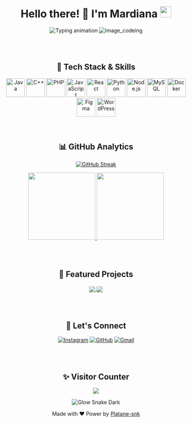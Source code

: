 <h1 align="center">Hello there! 👋 I'm Mardiana <img src="https://media.giphy.com/media/hvRJCLFzcasrR4ia7z/giphy.gif" width="30px"></h1>

<div align="center">
<img src="https://readme-typing-svg.demolab.com?font=Fira+Code&size=25&pause=1000&color=00C4FF&center=true&vCenter=true&width=435&lines=Coding+With+Coffee;Debugging+Like+a+Pro;Bugs+Are+Just+Features;Pushing+Code+Not+Panic" alt="Typing animation" />

  <img src="https://user-images.githubusercontent.com/74038190/225813708-98b745f2-7d22-48cf-9150-083f1b00d6c9.gif" alt="image_codeing"/>
</div>

<br><br>

<h2 align="center">🚀 Tech Stack & Skills</h2>
<div align="center">

<div align="center"> 
  <img src="https://cdn-icons-png.flaticon.com/512/226/226777.png" height="50" alt="Java" title="Java"/>
  <img src="https://cdn-icons-png.flaticon.com/512/6132/6132222.png" height="50" alt="C++" title="C++"/>
  <img src="https://cdn-icons-png.flaticon.com/512/919/919830.png" height="50" alt="PHP" title="PHP"/>
  <img src="https://cdn-icons-png.flaticon.com/512/5968/5968292.png" height="50" alt="JavaScript" title="JavaScript"/>
  <img src="https://cdn-icons-png.flaticon.com/512/1126/1126012.png" height="50" alt="React" title="React"/>
  <img src="https://cdn-icons-png.flaticon.com/512/5968/5968350.png" height="50" alt="Python" title="Python"/>
  <img src="https://cdn-icons-png.flaticon.com/512/919/919825.png" height="50" alt="Node.js" title="Node.js"/>
  <img src="https://cdn-icons-png.flaticon.com/512/919/919836.png" height="50" alt="MySQL" title="MySQL"/>
  <img src="https://cdn-icons-png.flaticon.com/512/919/919853.png" height="50" alt="Docker" title="Docker"/>
  <img src="https://cdn-icons-png.flaticon.com/512/5968/5968705.png" height="50" alt="Figma" title="Figma"/>
  <img src="https://cdn-icons-png.flaticon.com/512/174/174881.png" height="50" alt="WordPress" title="WordPress"/>
</div>

</div>
<br><br>

<h2 align="center">📊 GitHub Analytics</h2>

<div align="center">

  [![GitHub Streak](https://streak-stats.demolab.com?user=mardiana36&theme=dark&background=0d1117&border=00C4FF&stroke=00C4FF&ring=00C4FF&fire=FF79C6&currStreakNum=FFFFFF&sideNums=FFFFFF&currStreakLabel=00C4FF&sideLabels=00C4FF&dates=8A8A8A)](https://git.io/streak-stats)
    
</div>

<div align="center">
  <a href="https://github.com/mardiana36">
    <img height="180em" src="https://github-readme-stats.vercel.app/api?username=mardiana36&show_icons=true&theme=radical&include_all_commits=true&count_private=true&bg_color=0d1117&title_color=00C4FF&icon_color=00C4FF&text_color=FFFFFF" />
    <img height="180em" src="https://github-readme-stats.vercel.app/api/top-langs/?username=mardiana36&layout=compact&langs_count=8&theme=radical&bg_color=0d1117&title_color=00C4FF&text_color=FFFFFF" />
  </a>
</div>

<br><br>

<h2 align="center">🌟 Featured Projects</h2>
<div align="center">
  <a href="https://mardiana36.github.io/FreeFlex.github.io">
    <img align="center" src="https://github-readme-stats.vercel.app/api/pin/?username=mardiana36&repo=FreeFlex.github.io&theme=radical&bg_color=0d1117&title_color=00C4FF" />
  </a>
  <a href="https://mardiana36.github.io/tracoid.github.io">
    <img align="center" src="https://github-readme-stats.vercel.app/api/pin/?username=mardiana36&repo=tracoid.github.io&theme=radical&bg_color=0d1117&title_color=00C4FF" />
  </a>
</div>

<br><br>

<h2 align="center">🤝 Let's Connect</h2>
<div align="center">
  
  [![Instagram](https://img.shields.io/badge/Instagram-%23E4405F.svg?style=for-the-badge&logo=Instagram&logoColor=white&animation=spin&labelColor=0d1117)](https://instagram.com/mardiana_036)
  [![GitHub](https://img.shields.io/badge/GitHub-100000?style=for-the-badge&logo=github&logoColor=white&animation=spin&labelColor=0d1117)](https://github.com/mardiana36)
  [![Gmail](https://img.shields.io/badge/Gmail-D14836?style=for-the-badge&logo=gmail&logoColor=white&animation=spin&labelColor=0d1117)](mailto:kelikimardiana@gmail.com)
  
</div>

<br><br>

<h2 align="center">✨ Visitor Counter</h2>
<div align="center">
  <img src="https://profile-counter.glitch.me/mardiana36/count.svg" />
</div>
  
<div align="center">
  
![Glow Snake Dark](https://mardiana36.github.io/mardiana36/glow-snake-dark.svg)

</div>
<p align="center">Made with ❤️ Power by <a href="https://github.com/Platane/snk">Platane-snk</a></p>

